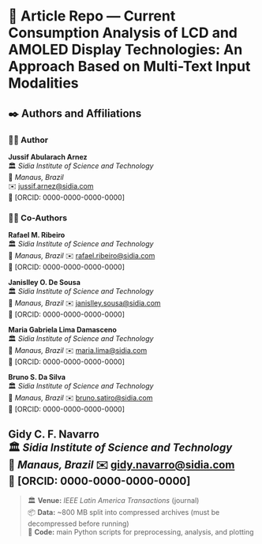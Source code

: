 # 📄 Article Repo — Current Consumption Analysis of LCD and AMOLED Display Technologies: An Approach Based on Multi-Text Input Modalities

## ✒️ Authors and Affiliations

### 👩‍🔬 Author
**Jussif Abularach Arnez**    
🏛️ *Sidia Institute of Science and Technology*  
📍 *Manaus, Brazil*  
✉️ jussif.arnez@sidia.com    
🔗 [ORCID: 0000-0000-0000-0000]

### 👨‍🔬 Co-Authors
**Rafael M. Ribeiro**  
🏛️ *Sidia Institute of Science and Technology*  
📍 *Manaus, Brazil*
✉️ rafael.ribeiro@sidia.com  
🔗 [ORCID: 0000-0000-0000-0000]

**Janislley O. De Sousa**  
🏛️ *Sidia Institute of Science and Technology*  
📍 *Manaus, Brazil*
✉️ janislley.sousa@sidia.com  
🔗 [ORCID: 0000-0000-0000-0000]

**Maria Gabriela Lima Damasceno**  
🏛️ *Sidia Institute of Science and Technology*  
📍 *Manaus, Brazil*
✉️ maria.lima@sidia.com  
🔗 [ORCID: 0000-0000-0000-0000]

**Bruno S. Da Silva**  
🏛️ *Sidia Institute of Science and Technology*  
📍 *Manaus, Brazil*
✉️ bruno.satiro@sidia.com  
🔗 [ORCID: 0000-0000-0000-0000]

**Gidy C. F. Navarro**  
🏛️ *Sidia Institute of Science and Technology*  
📍 *Manaus, Brazil*
✉️ gidy.navarro@sidia.com  
🔗 [ORCID: 0000-0000-0000-0000]
---

> 🏛️ **Venue:** *IEEE Latin America Transactions* (journal)  
> 📦 **Data:** ~800 MB split into compressed archives (must be decompressed before running)  
> 🐍 **Code:** main Python scripts for preprocessing, analysis, and plotting
